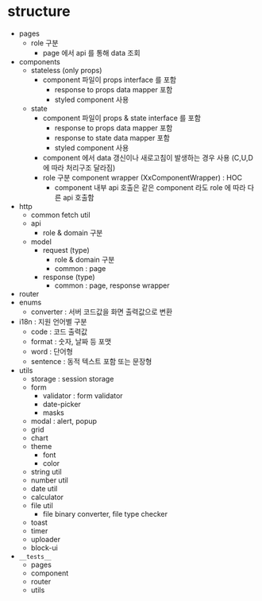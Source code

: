 # structure

- pages
  - role 구분 
    - page 에서 api 를 통해 data 조회 
- components
  - stateless (only props)
    - component 파일이 props interface 를 포함
      - response to props data mapper 포함 
      - styled component 사용
  - state 
    - component 파일이 props & state interface 를 포함
      - response to props data mapper 포함
      - response to state data mapper 포함
      - styled component 사용  
    - component 에서 data 갱신이나 새로고침이 발생하는 경우 사용 (C,U,D에 따라 처리구조 달라짐)
    - role 구분 component wrapper (XxComponentWrapper)  : HOC
      - component 내부 api 호출은 같은 component 라도 role 에 따라 다른 api 호출함 
- http
  - common fetch util 
  - api
    - role & domain 구분 
  - model
    - request (type)
      - role & domain 구분
      - common : page   
    - response (type)
      - common : page, response wrapper 
- router
- enums
  - converter : 서버 코드값을 화면 출력값으로 변환
- i18n : 지원 언어별 구분 
  - code : 코드 출력값 
  - format : 숫자, 날짜 등 포맷
  - word : 단어형
  - sentence : 동적 텍스트 포함 또는 문장형
- utils
  - storage : session storage  
  - form
    - validator : form validator 
    - date-picker
    - masks 
  - modal : alert, popup 
  - grid 
  - chart 
  - theme
    - font 
    - color 
  - string util
  - number util
  - date util 
  - calculator
  - file util
    - file binary converter, file type checker
  - toast
  - timer
  - uploader  
  - block-ui
- `__tests__`
  - pages
  - component
  - router
  - utils